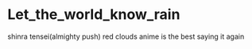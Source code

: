 # Let_the_world_know_rain
shinra tensei(almighty push)
red clouds
 anime is the best 
 saying it again